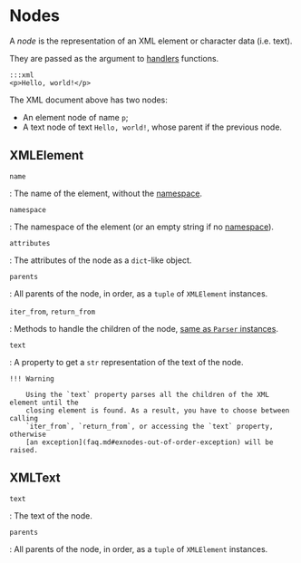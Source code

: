 # Nodes

A _node_ is the representation of an XML element or character data (i.e. text).

They are passed as the argument to [handlers](handlers.md) functions.

    :::xml
    <p>Hello, world!</p>

The XML document above has two nodes:

- An element node of name `p`;
- A text node of text `Hello, world!`, whose parent if the previous node.

## XMLElement

`name`

: The name of the element, without the [namespace].

`namespace`

: The namespace of the element (or an empty string if no [namespace]).

`attributes`

: The attributes of the node as a `dict`-like object.

`parents`

: All parents of the node, in order, as a `tuple` of `XMLElement` instances.

`iter_from`, `return_from`

: Methods to handle the children of the node, [same as `Parser` instances](parser.md).

`text`

: A property to get a `str` representation of the text of the node.

    !!! Warning

        Using the `text` property parses all the children of the XML element until the
        closing element is found. As a result, you have to choose between calling
        `iter_from`, `return_from`, or accessing the `text` property, otherwise
        [an exception](faq.md#exnodes-out-of-order-exception) will be raised.

[namespace]: ./namespaces.md

## XMLText

`text`

: The text of the node.

`parents`

: All parents of the node, in order, as a `tuple` of `XMLElement` instances.

